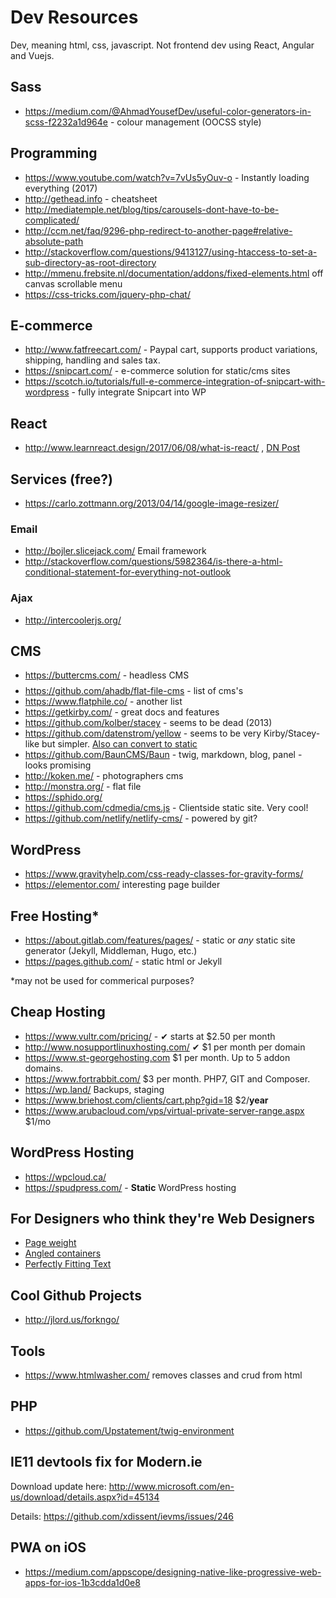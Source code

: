 # Dev Resources

Dev, meaning html, css, javascript. Not frontend dev using React, Angular and Vuejs.

## Sass

- https://medium.com/@AhmadYousefDev/useful-color-generators-in-scss-f2232a1d964e - colour management (OOCSS style)

## Programming

- https://www.youtube.com/watch?v=7vUs5yOuv-o - Instantly loading everything (2017)
- http://gethead.info - <head> cheatsheet
- http://mediatemple.net/blog/tips/carousels-dont-have-to-be-complicated/
- http://ccm.net/faq/9296-php-redirect-to-another-page#relative-absolute-path
- http://stackoverflow.com/questions/9413127/using-htaccess-to-set-a-sub-directory-as-root-directory
- http://mmenu.frebsite.nl/documentation/addons/fixed-elements.html off canvas scrollable menu
- https://css-tricks.com/jquery-php-chat/ 
  
## E-commerce

- http://www.fatfreecart.com/ - Paypal cart, supports product variations, shipping, handling and sales tax.
- https://snipcart.com/ - e-commerce solution for static/cms sites
- https://scotch.io/tutorials/full-e-commerce-integration-of-snipcart-with-wordpress - fully integrate Snipcart into WP

## React

- http://www.learnreact.design/2017/06/08/what-is-react/ , [DN Post](https://www.designernews.co/stories/84472-what-is-react--an-illustrated-intro-react-course-for-designers-update-2)

## Services (free?)

- https://carlo.zottmann.org/2013/04/14/google-image-resizer/

### Email

- http://bojler.slicejack.com/ Email framework
- http://stackoverflow.com/questions/5982364/is-there-a-html-conditional-statement-for-everything-not-outlook

### Ajax

- http://intercoolerjs.org/

## CMS

- https://buttercms.com/ - headless CMS $$$$
- https://github.com/ahadb/flat-file-cms - list of cms's
- https://www.flatphile.co/ - another list
- https://getkirby.com/ - great docs and features
- https://github.com/kolber/stacey - seems to be dead (2013)
- https://github.com/datenstrom/yellow - seems to be very Kirby/Stacey-like but simpler. [Also can convert to static](https://developers.datenstrom.se/help/web-server-configuration)
- https://github.com/BaunCMS/Baun - twig, markdown, blog, panel - looks promising
- http://koken.me/ - photographers cms
- http://monstra.org/ - flat file
- https://sphido.org/
- https://github.com/cdmedia/cms.js - Clientside static site. Very cool!
- https://github.com/netlify/netlify-cms/ - powered by git?

## WordPress

- https://www.gravityhelp.com/css-ready-classes-for-gravity-forms/
- https://elementor.com/ interesting page builder

## Free Hosting*

- https://about.gitlab.com/features/pages/ - static or *any* static site generator (Jekyll, Middleman, Hugo, etc.)
- https://pages.github.com/ - static html or Jekyll

*may not be used for commerical purposes?

## Cheap Hosting

- https://www.vultr.com/pricing/ - ✔ starts at $2.50 per month 
- http://www.nosupportlinuxhosting.com/ ✔ $1 per month per domain
- https://www.st-georgehosting.com $1 per month. Up to 5 addon domains.
- https://www.fortrabbit.com/ $3 per month. PHP7, GIT and Composer.
- https://wp.land/ Backups, staging
- https://www.briehost.com/clients/cart.php?gid=18 $2/**year**
- https://www.arubacloud.com/vps/virtual-private-server-range.aspx $1/mo

## WordPress Hosting

- https://wpcloud.ca/ 
- https://spudpress.com/ - **Static** WordPress hosting

## For Designers who think they're Web Designers

- [Page weight](https://mobiforge.com/research-analysis/the-web-is-doom)
- [Angled containers](https://kilianvalkhof.com/2017/design/sloped-edges-with-consistent-angle-in-css/)
- [Perfectly Fitting Text](https://medium.com/dropbox-design/design-for-internationalization-24c12ea6b38f#.oiox19dxw)

## Cool Github Projects

- http://jlord.us/forkngo/

## Tools

- https://www.htmlwasher.com/ removes classes and crud from html

## PHP

- https://github.com/Upstatement/twig-environment

## IE11 devtools fix for Modern.ie

Download update here: http://www.microsoft.com/en-us/download/details.aspx?id=45134

Details: https://github.com/xdissent/ievms/issues/246

## PWA on iOS
- https://medium.com/appscope/designing-native-like-progressive-web-apps-for-ios-1b3cdda1d0e8
